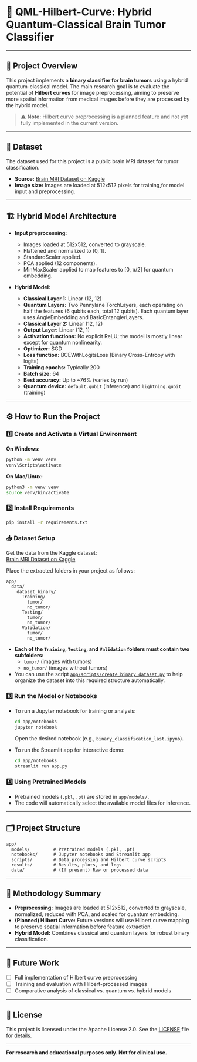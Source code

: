 # 🧠 QML-Hilbert-Curve: Hybrid Quantum-Classical Brain Tumor Classifier

---

## 📖 Project Overview

This project implements a **binary classifier for brain tumors** using a hybrid quantum-classical model. The main research goal is to evaluate the potential of **Hilbert curves** for image preprocessing, aiming to preserve more spatial information from medical images before they are processed by the hybrid model.

> ⚠️ **Note:** Hilbert curve preprocessing is a planned feature and not yet fully implemented in the current version.

---

## 📂 Dataset

The dataset used for this project is a public brain MRI dataset for tumor classification.
- **Source:** [Brain MRI Dataset on Kaggle](https://www.kaggle.com/datasets/pradeep2665/brain-mri/code)
- **Image size:** Images are loaded at 512x512 pixels for training,for model input and preprocessing.

---

## 🏗️ Hybrid Model Architecture

- **Input preprocessing:**
  - Images loaded at 512x512, converted to grayscale.
  - Flattened and normalized to [0, 1].
  - StandardScaler applied.
  - PCA applied (12 components).
  - MinMaxScaler applied to map features to [0, π/2] for quantum embedding.

- **Hybrid Model:**
  - **Classical Layer 1:** Linear (12, 12)
  - **Quantum Layers:** Two Pennylane TorchLayers, each operating on half the features (6 qubits each, total 12 qubits). Each quantum layer uses AngleEmbedding and BasicEntanglerLayers.
  - **Classical Layer 2:** Linear (12, 12)
  - **Output Layer:** Linear (12, 1)
  - **Activation functions:** No explicit ReLU; the model is mostly linear except for quantum nonlinearity.
  - **Optimizer:** SGD
  - **Loss function:** BCEWithLogitsLoss (Binary Cross-Entropy with logits)
  - **Training epochs:** Typically 200
  - **Batch size:** 64
  - **Best accuracy:** Up to ~76% (varies by run)
  - **Quantum device:** `default.qubit` (inference) and `lightning.qubit` (training)

---

## ⚙️ How to Run the Project

### 1️⃣ Create and Activate a Virtual Environment

**On Windows:**
```sh
python -m venv venv
venv\Scripts\activate
```
**On Mac/Linux:**
```sh
python3 -m venv venv
source venv/bin/activate
```

### 2️⃣ Install Requirements

```sh
pip install -r requirements.txt
```

### 📥 Dataset Setup

Get the data from the Kaggle dataset:  
[Brain MRI Dataset on Kaggle](https://www.kaggle.com/datasets/pradeep2665/brain-mri/code)

Place the extracted folders in your project as follows:

```
app/
  data/
    dataset_binary/
      Training/
        tumor/
        no_tumor/
      Testing/
        tumor/
        no_tumor/
      Validation/
        tumor/
        no_tumor/
```

- **Each of the `Training`, `Testing`, and `Validation` folders must contain two subfolders:**
  - `tumor/` (images with tumors)
  - `no_tumor/` (images without tumors)
- You can use the script [`app/scripts/create_binary_dataset.py`](app/scripts/create_binary_dataset.py) to help organize the dataset into this required structure automatically.

### 3️⃣ Run the Model or Notebooks

- To run a Jupyter notebook for training or analysis:
  ```sh
  cd app/notebooks
  jupyter notebook
  ```
  Open the desired notebook (e.g., `binary_classification_last.ipynb`).

- To run the Streamlit app for interactive demo:
  ```sh
  cd app/notebooks
  streamlit run app.py
  ```

### 4️⃣ Using Pretrained Models

- Pretrained models (`.pkl`, `.pt`) are stored in `app/models/`.
- The code will automatically select the available model files for inference.

---

## 🗂️ Project Structure

```
app/
  models/         # Pretrained models (.pkl, .pt)
  notebooks/      # Jupyter notebooks and Streamlit app
  scripts/        # Data processing and Hilbert curve scripts
  results/        # Results, plots, and logs
  data/           # (If present) Raw or processed data
```

---

## 🧪 Methodology Summary

- **Preprocessing:** Images are loaded at 512x512, converted to grayscale, normalized, reduced with PCA, and scaled for quantum embedding.
- **(Planned) Hilbert Curve:** Future versions will use Hilbert curve mapping to preserve spatial information before feature extraction.
- **Hybrid Model:** Combines classical and quantum layers for robust binary classification.

---

## 🚀 Future Work

- [ ] Full implementation of Hilbert curve preprocessing
- [ ] Training and evaluation with Hilbert-processed images
- [ ] Comparative analysis of classical vs. quantum vs. hybrid models

---

## 📜 License

This project is licensed under the Apache License 2.0. See the [LICENSE](LICENSE) file for details.

---

**For research and educational purposes only. Not for clinical use.**
